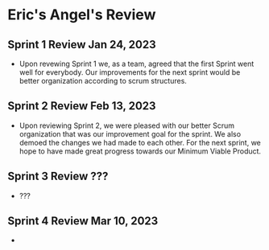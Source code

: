 # Eric's Angel's Review
## Sprint 1 Review Jan 24, 2023
- Upon revewing Sprint 1 we, as a team, agreed that the first Sprint went well for everybody. Our improvements for the next sprint would be better organization according to scrum structures.

## Sprint 2 Review Feb 13, 2023
- Upon reviewing Sprint 2, we were pleased with our better Scrum organization that was our improvement goal for the sprint. We also demoed the changes we had made to each other. For the next sprint, we hope to have made great progress towards our Minimum Viable Product.

## Sprint 3 Review ???
- ???

## Sprint 4 Review Mar 10, 2023
- 
